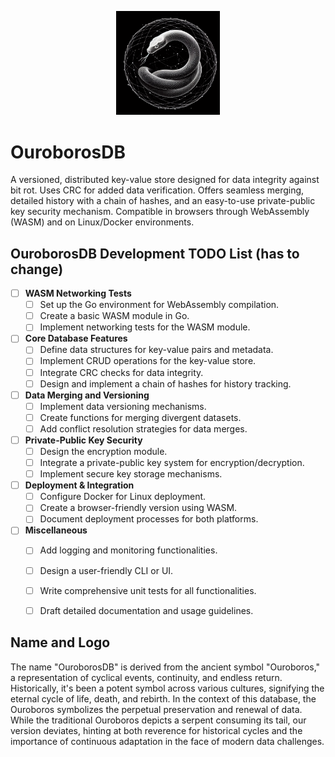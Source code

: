 <p align="center">
  <img src=".media/logo.jpeg"  width="33%">
</p>

# OuroborosDB

A versioned, distributed key-value store designed for data integrity against bit rot. Uses CRC for added data verification. Offers seamless merging, detailed history with a chain of hashes, and an easy-to-use private-public key security mechanism. Compatible in browsers through WebAssembly (WASM) and on Linux/Docker environments.


## OuroborosDB Development TODO List (has to change)

- [ ] **WASM Networking Tests**
  - [ ] Set up the Go environment for WebAssembly compilation.
  - [ ] Create a basic WASM module in Go.
  - [ ] Implement networking tests for the WASM module.
  
- [ ] **Core Database Features**
  - [ ] Define data structures for key-value pairs and metadata.
  - [ ] Implement CRUD operations for the key-value store.
  - [ ] Integrate CRC checks for data integrity.
  - [ ] Design and implement a chain of hashes for history tracking.
  
- [ ] **Data Merging and Versioning**
  - [ ] Implement data versioning mechanisms.
  - [ ] Create functions for merging divergent datasets.
  - [ ] Add conflict resolution strategies for data merges.
  
- [ ] **Private-Public Key Security**
  - [ ] Design the encryption module.
  - [ ] Integrate a private-public key system for encryption/decryption.
  - [ ] Implement secure key storage mechanisms.
  
- [ ] **Deployment & Integration**
  - [ ] Configure Docker for Linux deployment.
  - [ ] Create a browser-friendly version using WASM.
  - [ ] Document deployment processes for both platforms.
  
- [ ] **Miscellaneous**
  - [ ] Add logging and monitoring functionalities.
  - [ ] Design a user-friendly CLI or UI.
  - [ ] Write comprehensive unit tests for all functionalities.
  - [ ] Draft detailed documentation and usage guidelines.




## Name and Logo

The name "OuroborosDB" is derived from the ancient symbol "Ouroboros," a representation of cyclical events, continuity, and endless return. Historically, it's been a potent symbol across various cultures, signifying the eternal cycle of life, death, and rebirth. In the context of this database, the Ouroboros symbolizes the perpetual preservation and renewal of data. While the traditional Ouroboros depicts a serpent consuming its tail, our version deviates, hinting at both reverence for historical cycles and the importance of continuous adaptation in the face of modern data challenges.

